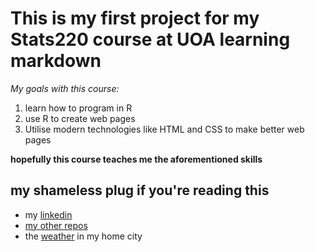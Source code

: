 # This is my first project for my Stats220 course at UOA learning markdown
*My goals with this course:*
1. learn how to program in R
2. use R to create web pages
3. Utilise modern technologies like HTML and CSS to make better web pages

**hopefully this course teaches me the aforementioned skills**

## my shameless plug if you're reading this
- my [linkedin](https://www.linkedin.com/in/ronald-voivod-097b6a275/)
- [my other repos](https://github.com/ls-ron?tab=repositories)
- the [weather](https://www.metservice.com/towns-cities/locations/auckland/7-days) in my home city
